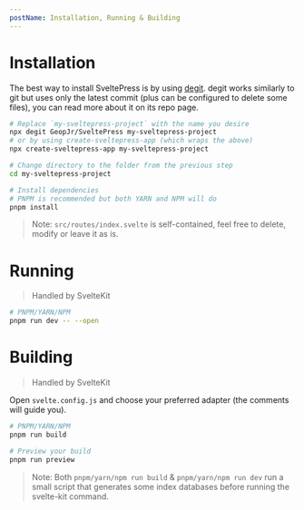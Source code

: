 ```yaml
---
postName: Installation, Running & Building
---
```


# Installation

The best way to install SveltePress is by using [degit](https://github.com/Rich-Harris/degit). degit works similarly to git but uses only the latest commit (plus can be configured to delete some files), you can read more about it on its repo page.

```bash
# Replace `my-sveltepress-project` with the name you desire
npx degit GeopJr/SveltePress my-sveltepress-project
# or by using create-sveltepress-app (which wraps the above)
npx create-sveltepress-app my-sveltepress-project

# Change directory to the folder from the previous step
cd my-sveltepress-project

# Install dependencies
# PNPM is recommended but both YARN and NPM will do
pnpm install
```

> Note: `src/routes/index.svelte` is self-contained, feel free to delete, modify or leave it as is.

# Running

> Handled by SvelteKit

```bash
# PNPM/YARN/NPM
pnpm run dev -- --open
```

# Building

> Handled by SvelteKit

Open `svelte.config.js` and choose your preferred adapter (the comments will guide you).

```bash
# PNPM/YARN/NPM
pnpm run build

# Preview your build
pnpm run preview
```

> Note: Both `pnpm/yarn/npm run build` & `pnpm/yarn/npm run dev` run a small script that generates some index databases before running the svelte-kit command.
